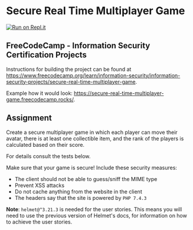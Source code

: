 # Secure Real Time Multiplayer Game

[![Run on Repl.it](https://replit.com/badge/github/The-Aldi-Tri/secure-real-time-multiplayer-game)](https://replit.com/@The-Aldi-Tri/secure-real-time-multiplayer-game)


## FreeCodeCamp - Information Security Certification Projects

Instructions for building the project can be found at https://www.freecodecamp.org/learn/information-security/information-security-projects/secure-real-time-multiplayer-game.

Example how it would look: https://secure-real-time-multiplayer-game.freecodecamp.rocks/.


## Assignment

Create a secure multiplayer game in which each player can move their avatar, there is at least one collectible item, and the rank of the players is calculated based on their score.

For details consult the tests below.

Make sure that your game is secure! Include these security measures:

*   The client should not be able to guess/sniff the MIME type
*   Prevent XSS attacks
*   Do not cache anything from the website in the client
*   The headers say that the site is powered by `PHP 7.4.3`

**Note**: `helmet@^3.21.3` is needed for the user stories. This means you will need to use the previous version of Helmet's docs, for information on how to achieve the user stories.
